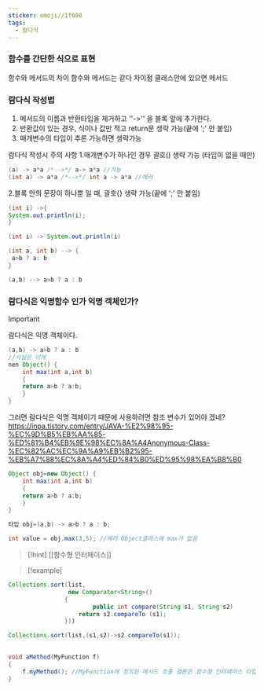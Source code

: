```yaml
---
sticker: emoji//1f600
tags:
  - 람다식
---
```



### 함수를 간단한 식으로 표현

함수와  메서드의 차이 
함수와 메서드는 같다
차이점
클래스안에 있으면 메서드

### 람다식 작성법

1. 메서드의 이름과 반환타입을 제거하고 ''->'' 을
블록 앞에 추가한다.
2.  반환값이 있는 경우, 식이나 값만 적고 return문 생략 가능(끝에 ';' 안 붙임)
3. 매개변수의 타입이 추론 가능하면 생략가능

람다식 작성시 주의 사항
1.매개변수가 하나인 경우 괄호()  생략 가능 (타입이 없을 때만)

```java
(a) -> a*a /*-->*/ a-> a*a //가능
(int a) -> a*a /*-->*/ int a -> a*a //에러

```
2.블록 안의 문장이 하나뿐 일 때, 괄호{} 생략 가능(끝에 ';' 안 붙임)

```java
(int i) ->{
System.out.println(i);
}

(int i) -> System.out.println(i)

```

```java
(int a, int b) --> {
 a>b ? a: b
}

(a,b) --> a>b ? a : b
```

### 람다식은 익명함수 인가 익명 객체인가?

>[!important]

람다식은 익명 객체이다.

```java
(a,b) -> a>b ? a : b 
//사실은 이게
nen Object() {
	int max(int a,int b)
	{
	return a>b ? a:b;
	}
}

```
그러면 람다식은 익명 객체이기 때문에  사용하려면  참조 변수가 있어야 겠네?
<https://inpa.tistory.com/entry/JAVA-%E2%98%95-%EC%9D%B5%EB%AA%85-%ED%81%B4%EB%9E%98%EC%8A%A4Anonymous-Class-%EC%82%AC%EC%9A%A9%EB%B2%95-%EB%A7%88%EC%8A%A4%ED%84%B0%ED%95%98%EA%B8%B0>

```java
Object obj=new Object() {
	int max(int a,int b)
	{
	return a>b ? a:b;
	}
}

타입 obj=(a,b) -> a>b ? a : b;

int value = obj.max(3,5); //에러 Object클래스에 max가 없음
```
>[!hint]
>[[함수형 인터페이스]]

>[!example]

```java
Collections.sort(list,
				 new Comparator<String>()
				{
						public int compare(String s1, String s2)
					return s2.compareTo (s1);
				}))

Collections.sort(list,(s1,s2)->s2.compareTo(s1));
			
```


```java
void aMethod(MyFunction f)
{
	f.myMethod(); //MyFunction에 정의된 메서드 호출 결론은 함수형 인터페이스 타입으로 람다식을 인자로 받는다.
}
```